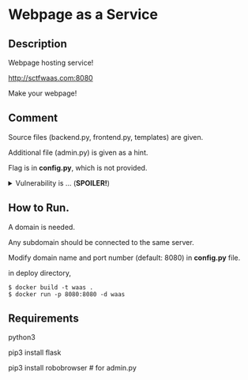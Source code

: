 # Webpage as a Service

## Description
Webpage hosting service!

http://sctfwaas.com:8080

Make your webpage!

## Comment
Source files (backend.py, frontend.py, templates) are given.

Additional file (admin.py) is given as a hint.

Flag is in **config.py**, which is not provided.

<details>
  <summary> Vulnerability is ... (<b>SPOILER!</b>) </summary>
  <p>

The main idea of this challenge is from this [paper](http://www.icir.org/vern/papers/host-of-troubles.ccs16.pdf)

The front-end server is a simple HTTP server while the back-end server is based on the flask.

Since host header of HTTP protocol is handled differently in the front-end and back-end,

the attacker can bypass the firewall, and perform cache poisoning attack.
  </p>
</details>

## How to Run.
A domain is needed.

Any subdomain should be connected to the same server.

Modify domain name and port number (default: 8080) in **config.py** file.

in deploy directory,

```/bin/sh
$ docker build -t waas .
$ docker run -p 8080:8080 -d waas
```

## Requirements
python3

pip3 install flask

pip3 install robobrowser # for admin.py


